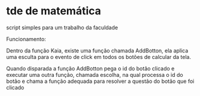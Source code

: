 # tde de matemática 
 script simples para um trabalho da faculdade

Funcionamento: 

Dentro da função Kaia, existe uma função chamada AddBotton, ela aplica uma esculta para o evento de click em todos os botões de calcular da tela.

Quando disparada a função AddBotton pega o id do botão clicado e executar uma outra função, chamada escolha, na qual processa o id do botão e chama a função adequada para resolver a questão do botão que foi clicado 
